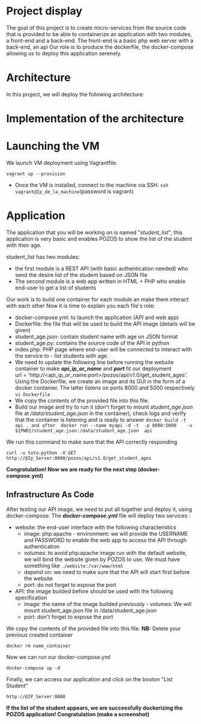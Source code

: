   
# Project display

  
The goal of this project is to create micro-services from the source code that is provided to be able to containerize an application with two modules, a front-end and a back-end. The front-end is a basic php web server with a back-end, an api Our role is to produce the dockerfile, the docker-compose allowing us to deploy this application serenely.

# Architecture 

  
In this project, we will deploy the following architecture:

#   Implementation of the architecture
#   Launching the VM
 We launch VM deployment using Vagrantfile.
 
    vagrant up --provision

 - Once the VM is installed, connect to the machine via SSH.
  `ssh vagrant@Ip_de_la_machine`(password is vagrant)
  
# Application

The application that you will be working on is named "_student_list_", this application is very basic and enables POZOS to show the list of the student with their age.

student_list has two modules:

-   the first module is a REST API (with basic authentication needed) who send the desire list of the student based on JSON file
-   The second module is a web app written in HTML + PHP who enable end-user to get a list of students

Our work is to build one container for each module an make them interact with each other
Now it is time to explain you each file's role:
 

 - docker-compose.yml: to launch the application (API and web app)
 - Dockerfile: the file that will be used to build the API image (details will be given)
 -  student_age.json: contain student name with age on JSON format
 - student_age.py: contains the source code of the API in python
 - index.php: PHP page where end-user will be connected to interact with the service to - list students with age. 
 - We need to update the following line before running the website container to make  _**api_ip_or_name**_  and  _**port**_  fit our deployment  
 url = 'http://<api_ip_or_name:port>/pozos/api/v1.0/get_student_ages'.
   Using the Dockerfile, we create an image and its GUI in the form of a docker container. The latter listens on ports 8000 and 5000 respectively 
  `vi Dockerfile`
 -   We copy the contents of the provided file into this file.
 - Build our image and try to run it (don't forget to mount  _student_age.json_  file at  _/data/student_age.json_  in the container), check logs and verify that the container is listening and is ready to answer
 `docker build -t  api . and after 
     docker run --name myapi -d -t  -p 8000:5000    -v  ${PWD}/student_age.json:/data/student_age.json  api`

We run this command to make sure that the API correctly responding 

`curl -u toto:python -X GET http://@Ip_Server:8000/pozos/api/v1.0/get_student_ages`

**Congratulation! Now we are ready for the next step (docker-compose.yml)**
    

##  Infrastructure As Code

After testing our API image, we need to put all together and deploy it, using docker-compose.
The  _**docker-compose.yml**_  file will deploy two services :
-   website: the end-user interface with the following characteristics
    -   image: php:apache - environment: we will provide the USERNAME and PASSWORD to enable the web app to access the API through authentication
    -   volumes: to avoid php:apache image run with the default website, we will bind the website given by POZOS to use. We must have something like  `./website:/var/www/html`
    -   depend on: we need to make sure that the API will start first before the website
    -   port: do not forget to expose the port
-   API: the image builded before should be used with the following specification
    -   image: the name of the image builded previously - volumes: We will mount student_age.json file in /data/student_age.json
    -   port: don't forget to expose the port

We copy the contents of the provided file into this file.
**NB:** Delete your previous created container

    docker rm name_container

Now we can run our docker-compose.yml

    docker-compose up -d
Finally, we can access our application and click on the bouton "List Student"

    http://@IP_Server:8080

**If the list of the student appears, we are successfully dockerizing the POZOS application! Congratulation (make a screenshot)**
